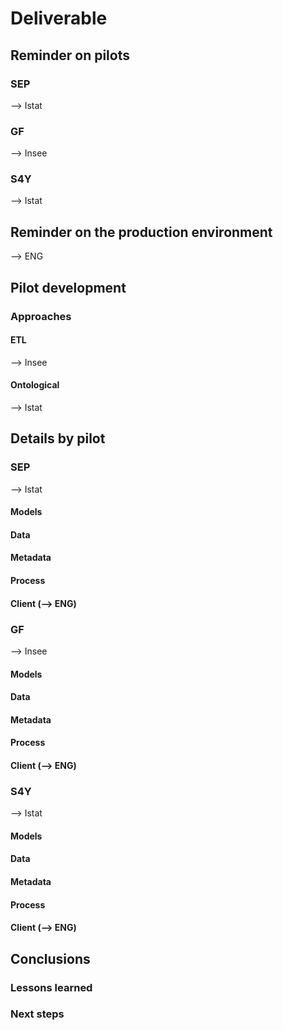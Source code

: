 # Deliverable

## Reminder on pilots

### SEP

--> Istat

### GF

--> Insee

### S4Y

--> Istat

## Reminder on the production environment

--> ENG

## Pilot development

### Approaches

#### ETL

--> Insee

#### Ontological

--> Istat

## Details by pilot

### SEP

--> Istat

#### Models

#### Data

#### Metadata

#### Process

#### Client (--> ENG)

### GF

--> Insee

#### Models

#### Data

#### Metadata

#### Process

#### Client (--> ENG)

### S4Y

--> Istat

#### Models

#### Data

#### Metadata

#### Process

#### Client (--> ENG)

## Conclusions

### Lessons learned

### Next steps